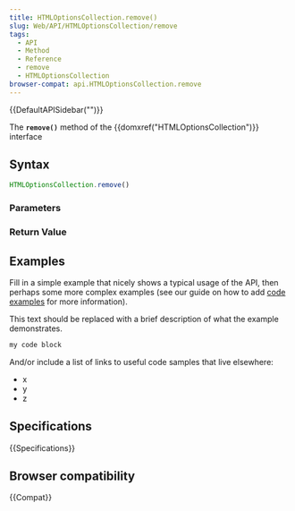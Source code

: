 ```yaml
---
title: HTMLOptionsCollection.remove()
slug: Web/API/HTMLOptionsCollection/remove
tags:
  - API
  - Method
  - Reference
  - remove
  - HTMLOptionsCollection
browser-compat: api.HTMLOptionsCollection.remove
---
```

{{DefaultAPISidebar("")}}

The **`remove()`** method of the {{domxref("HTMLOptionsCollection")}} interface 

## Syntax

```js
HTMLOptionsCollection.remove()
```

### Parameters



### Return Value



## Examples

Fill in a simple example that nicely shows a typical usage of the API, then perhaps some more complex examples (see our guide on how to add [code examples](/en-US/docs/MDN/Contribute/Structures/Code_examples) for more information).

This text should be replaced with a brief description of what the example demonstrates.

```js
my code block
```

And/or include a list of links to useful code samples that live elsewhere:

*   x
*   y
*   z

## Specifications

{{Specifications}}

## Browser compatibility

{{Compat}}

